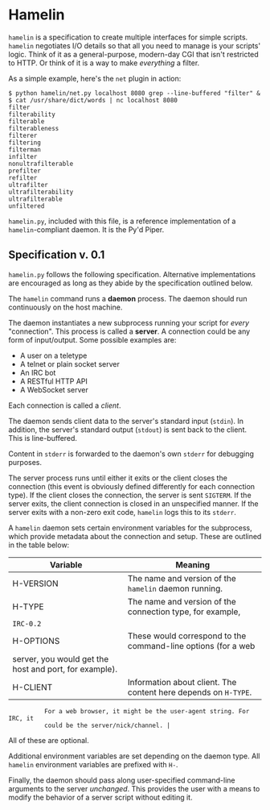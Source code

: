Hamelin
=======

`hamelin` is a specification to create multiple interfaces for simple scripts.
`hamelin` negotiates I/O details so that all you need to manage is your
scripts' logic. Think of it as a general-purpose, modern-day CGI that isn't
restricted to HTTP. Or think of it is a way to make *everything* a filter.

As a simple example, here's the `net` plugin in action:

    $ python hamelin/net.py localhost 8080 grep --line-buffered "filter" &
    $ cat /usr/share/dict/words | nc localhost 8080
    filter
    filterability
    filterable
    filterableness
    filterer
    filtering
    filterman
    infilter
    nonultrafilterable
    prefilter
    refilter
    ultrafilter
    ultrafilterability
    ultrafilterable
    unfiltered

`hamelin.py`, included with this file, is a reference implementation of a
`hamelin`-compliant daemon. It is the Py'd Piper.

## Specification v. 0.1

`hamelin.py` follows the following specification. Alternative implementations
are encouraged as long as they abide by the specification outlined below.

The `hamelin` command runs a **daemon** process. The daemon should run
continuously on the host machine.

The daemon instantiates a new subprocess running your script for *every*
"connection". This process is called a **server**. A connection could be any
form of input/output. Some possible examples are:

- A user on a teletype
- A telnet or plain socket server
- An IRC bot
- A RESTful HTTP API
- A WebSocket server

Each connection is called a *client*.

The daemon sends client data to the server's standard input (`stdin`). In
addition, the server's standard output (`stdout`) is sent back to the client.
This is line-buffered.

Content in `stderr` is forwarded to the daemon's own `stderr` for debugging
purposes.

The server process runs until either it exits or the client closes the
connection (this event is obviously defined differently for each connection
type). If the client closes the connection, the server is sent `SIGTERM`. If
the server exits, the client connection is closed in an unspecified manner. If
the server exits with a non-zero exit code, `hamelin` logs this to its
`stderr`.

A `hamelin` daemon sets certain environment variables for the subprocess, which
provide metadata about the connection and setup. These are outlined in the
table below:

| Variable  | Meaning |
| --------- | ------- |
| H-VERSION | The name and version of the `hamelin` daemon running.
| H-TYPE    | The name and version of the connection type, for example,
              `IRC-0.2` |
| H-OPTIONS | These would correspond to the command-line options (for a web
              server, you would get the host and port, for example). |
| H-CLIENT  | Information about client. The content here depends on `H-TYPE`.
              For a web browser, it might be the user-agent string. For IRC, it
              could be the server/nick/channel. |

All of these are optional.

Additional environment variables are set depending on the daemon type. All
`hamelin` environment variables are prefixed with `H-`.

Finally, the daemon should pass along user-specified command-line arguments to
the server *unchanged*. This provides the user with a means to modify the
behavior of a server script without editing it.
